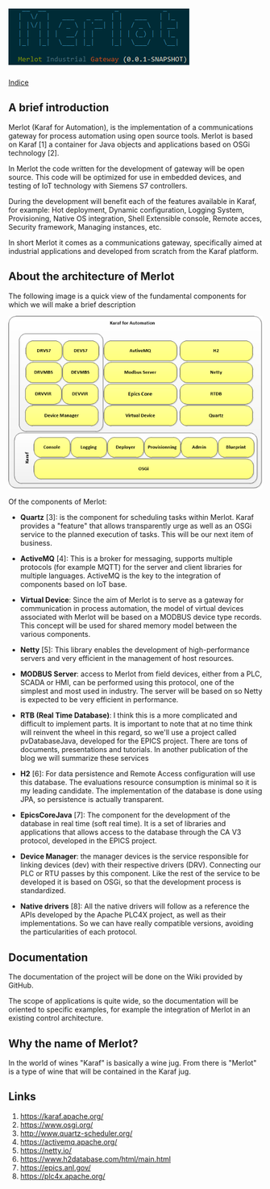 
# ![Image of Yaktocat](https://raw.githubusercontent.com/glcj/Merlot/master/docs/imgs/00_01_intro.png)

[Indice](01_FiveMinutes.md)

## A brief introduction

Merlot (Karaf for Automation), is the implementation of a communications gateway for process automation using open source tools. Merlot is based on Karaf [1] a container for Java objects and applications based on OSGi technology [2].

In Merlot the code written for the development of gateway will be open source. This code will be optimized for use in embedded devices, and testing of IoT technology with Siemens S7 controllers.

During the development will benefit each of the features available in Karaf, for example: Hot deployment, Dynamic configuration, Logging System, Provisioning, Native OS integration, Shell Extensible console, Remote acces, Security framework, Managing instances, etc.

In short Merlot it comes as a communications gateway, specifically aimed at industrial applications and developed from scratch from the Karaf platform.

## About the architecture of Merlot

The following image is a quick view of the fundamental components for which we will make a brief description

![Image of Yaktocat](https://raw.githubusercontent.com/glcj/Merlot/master/docs/imgs/00_02_arquitectura.png)

Of the components of Merlot:

* **Quartz** [3]: is the component for scheduling tasks within Merlot. Karaf provides a "feature" that allows transparently urge as well as an OSGi service to the planned execution of tasks. This will be our next item of business.

* **ActiveMQ** [4]: This is a broker for messaging, supports multiple protocols (for example MQTT) for the server and client libraries for multiple languages. ActiveMQ is the key to the integration of components based on IoT base.

* **Virtual Device**: Since the aim of Merlot is to serve as a gateway for communication in process automation, the model of virtual devices associated with Merlot will be based on a MODBUS device type records. This concept will be used for shared memory model between the various components.

* **Netty** [5]: This library enables the development of high-performance servers and very efficient in the management of host resources.

* **MODBUS Server**: access to Merlot from field devices, either from a PLC, SCADA or HMI, can be performed using this protocol, one of the simplest and most used in industry. The server will be based on so Netty is expected to be very efficient in performance.

* **RTB (Real Time Database)**: I think this is a more complicated and difficult to implement parts. It is important to note that at no time think will reinvent the wheel in this regard, so we'll use a project called pvDatabaseJava, developed for the EPICS project. There are tons of documents, presentations and tutorials. In another publication of the blog  we will summarize these services

* **H2** [6]: For data persistence and Remote Access configuration will use this database. The evaluations resource consumption is minimal so it is my leading candidate. The implementation of the database is done using JPA, so persistence is actually transparent.

* **EpicsCoreJava** [7]: The component for the development of the database in real time (soft real time). It is a set of libraries and applications that allows access to the database through the CA V3 protocol, developed in the EPICS project.

* **Device Manager**: the manager devices is the service responsible for linking devices (dev) with their respective drivers (DRV). Connecting our PLC or RTU passes by this component. Like the rest of the service to be developed it is based on OSGi, so that the development process is standardized.

* **Native drivers** [8]: All the native drivers will follow as a reference the APIs developed by the Apache PLC4X project, as well as their implementations. So we can have really compatible versions, avoiding the particularities of each protocol.

## Documentation

The documentation of the project will be done on the Wiki provided by GitHub.

The scope of applications is quite wide, so the documentation will be oriented to specific examples, for example the integration of Merlot in an existing control architecture.

## Why the name of Merlot?

In the world of wines "Karaf" is basically a wine jug. From there is "Merlot" is a type of wine that will be contained in the Karaf jug.

## Links
1. https://karaf.apache.org/
2. https://www.osgi.org/
3. http://www.quartz-scheduler.org/
4. https://activemq.apache.org/
5. https://netty.io/
6. https://www.h2database.com/html/main.html
7. https://epics.anl.gov/
8. https://plc4x.apache.org/
